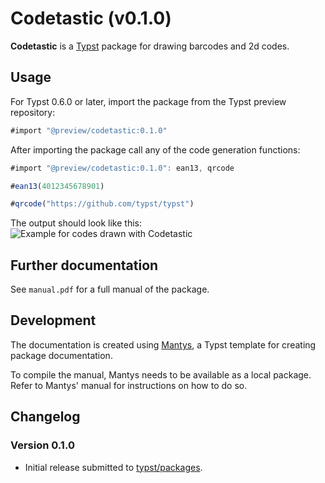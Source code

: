 # Codetastic (v0.1.0)

**Codetastic** is a [Typst](https://github.com/typst/typst) package for drawing barcodes and 2d codes.

## Usage

For Typst 0.6.0 or later, import the package from the Typst preview repository:

```js
#import "@preview/codetastic:0.1.0"
```

After importing the package call any of the code generation functions:
```js
#import "@preview/codetastic:0.1.0": ean13, qrcode

#ean13(4012345678901)

#qrcode("https://github.com/typst/typst")
```

The output should look like this:
![Example for codes drawn with Codetastic](assets/example.png)

## Further documentation

See `manual.pdf` for a full manual of the package.

## Development

The documentation is created using [Mantys](https://github.com/jneug/typst-mantys), a Typst template for creating package documentation.

To compile the manual, Mantys needs to be available as a local package. Refer to Mantys' manual for instructions on how to do so.

## Changelog

### Version 0.1.0

- Initial release submitted to [typst/packages](https://github.com/typst/packages).
